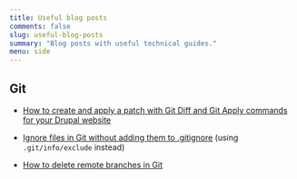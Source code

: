 ```yaml
---
title: Useful blog posts
comments: false
slug: useful-blog-posts
summary: "Blog posts with useful technical guides."
menu: side
---
```


## Git

 * [How to create and apply a patch with Git Diff and Git Apply commands for your Drupal website](https://www.specbee.com/blogs/how-create-and-apply-patch-git-diff-and-git-apply-commands-your-drupal-website)
 
 * [Ignore files in Git without adding them to .gitignore](https://luisdalmolin.dev/blog/ignoring-files-in-git-without-gitignore/) (using `.git/info/exclude` instead)

 * [How to delete remote branches in Git](https://how.dev/answers/how-to-delete-remote-branches-in-git)
